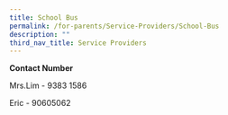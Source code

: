 ```yaml
---
title: School Bus
permalink: /for-parents/Service-Providers/School-Bus
description: ""
third_nav_title: Service Providers
---
```

**Contact Number**

Mrs.Lim - 9383 1586

Eric - 90605062